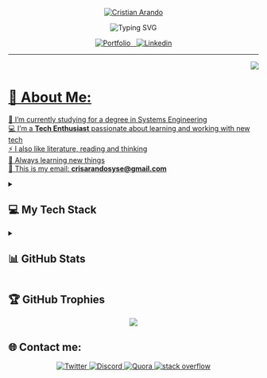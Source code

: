 <!-- name -->
<p align="center">
  <a href="https://github.com/iamcristian">
    <img src="https://user-images.githubusercontent.com/79182162/202782368-9c9c2fec-364a-4e8d-92be-4a182417b585.png" alt="Cristian Arando" />
  </a>
</p>

<!-- typing svg -->
<!-- page for effect -> https://git.io/typing-svg -->
<p align="center">
    <img src="https://readme-typing-svg.demolab.com?font=Fira+Code&size=22&pause=1000&color=F75C7E&center=true&vCenter=true&width=840&height=40&lines=Howdy!+Welcome+👋;This is my README on github;Nice+to+meet+you!"      alt="Typing SVG" />
</p>

<!-- linkedin and portfolio -->
<p align="center">
  <a href="#">
    <img alt="Portfolio" title="Portfolio" src="https://img.shields.io/badge/Portfolio-%23000000.svg?&style=for-the-badge"
  </a>&nbsp;&nbsp;
  <a href="#">
    <img alt="Linkedin" title="Linkedin" src="https://img.shields.io/badge/linkedin-%230077B5.svg?&style=for-the-badge&logo=linkedin&logoColor=white"
  </a>
</p>
    
---
<!-- [![](https://visitcount.itsvg.in/api?id=iamcristian&icon=0&color=0)](https://visitcount.itsvg.in) -->
<p align="right">
    <img src="https://visitcount.itsvg.in/api?id=iamcristian&icon=0&color=0">
    </p>
  
# 💫 About Me:
🔭 I’m currently studying for a degree in Systems Engineering<br>
💻 I’m a **Tech Enthusiast** passionate about learning and working with new tech<br>
⚡ I also like literature, reading and thinking<br>
📕 Always learning new things<br>
📧 This is my email: **crisarandosyse@gmail.com**<br>

<!-- # 💻 My Tech Stack -->
<!--   Some badges are from https://github.com/Ileriayo/markdown-badges -->
<!--   <details><summary></summary></details> for content expand option >-->
 
<details> 
  <summary><h2>💻 My Tech Stack</h2></summary>
  <h3>👨‍💻 Programming and Markup Languages</h3>

  <p>
    <img src="https://img.shields.io/badge/c-%2300599C.svg?style=for-the-badge&logo=c&logoColor=white">
    <img src="https://img.shields.io/badge/c++-%2300599C.svg?style=for-the-badge&logo=c%2B%2B&logoColor=white">
    <img src="https://img.shields.io/badge/html5-%23E34F26.svg?style=for-the-badge&logo=html5&logoColor=white">
    <img src="https://img.shields.io/badge/css3-%231572B6.svg?style=for-the-badge&logo=css3&logoColor=white">
    <img src="https://img.shields.io/badge/javascript-%23323330.svg?style=for-the-badge&logo=javascript&logoColor=%23F7DF1E">
    <img src="https://img.shields.io/badge/java-%23ED8B00.svg?style=for-the-badge&logo=java&logoColor=white">
    <img src="https://img.shields.io/badge/python-3670A0?style=for-the-badge&logo=python&logoColor=ffdd54">
    <img src="https://img.shields.io/badge/shell_script-%23121011.svg?style=for-the-badge&logo=gnu-bash&logoColor=white">
    <img src="https://img.shields.io/badge/typescript-%23007ACC.svg?style=for-the-badge&logo=typescript&logoColor=white">
  </p>

  <h3>🧰 Frameworks and Libraries</h3>

  <p>
    <img src="https://img.shields.io/badge/bootstrap-%23563D7C.svg?style=for-the-badge&logo=bootstrap&logoColor=white">
    <img src="https://img.shields.io/badge/django-%23092E20.svg?style=for-the-badge&logo=django&logoColor=white">
<!--     <img src="https://img.shields.io/badge/DJANGO-REST-ff1709?style=for-the-badge&logo=django&logoColor=white&color=ff1709&labelColor=gray"> -->
    <img src="https://img.shields.io/badge/jinja-white.svg?style=for-the-badge&logo=jinja&logoColor=black">
    <img src="https://img.shields.io/badge/react-%2320232a.svg?style=for-the-badge&logo=react&logoColor=%2361DAFB">
    <img src="https://img.shields.io/badge/tailwindcss-%2338B2AC.svg?style=for-the-badge&logo=tailwind-css&logoColor=white">
    <img src="https://img.shields.io/badge/jquery-%230769AD.svg?style=for-the-badge&logo=jquery&logoColor=white">
  </p>

  <h3>🗄️ Databases and Hosting</h3>
  <p>
    <img src="https://img.shields.io/badge/Firebase-039BE5?style=for-the-badge&logo=Firebase&logoColor=white">
    <img src="https://img.shields.io/badge/Microsoft%20SQL%20Sever-CC2927?style=for-the-badge&logo=microsoft%20sql%20server&logoColor=white">
    <img src="https://img.shields.io/badge/mysql-%2300f.svg?style=for-the-badge&logo=mysql&logoColor=white">
    <img src="https://img.shields.io/badge/sqlite-%2307405e.svg?style=for-the-badge&logo=sqlite&logoColor=white">
    <img src="https://img.shields.io/badge/GitHub%20Pages-327FC7.svg?logo=github&logoColor=white">
    <img src="https://img.shields.io/badge/firebase-%23039BE5.svg?style=for-the-badge&logo=firebase)">
    <img src="https://img.shields.io/badge/netlify-%23000000.svg?style=for-the-badge&logo=netlify&logoColor=#00C7B7">
  </p>

  <h3>💻 Software and Tools</h3>
  <p>
    <img src="https://img.shields.io/badge/figma-%23F24E1E.svg?style=for-the-badge&logo=figma&logoColor=white">
    <img src="https://img.shields.io/badge/CLion-black?style=for-the-badge&logo=clion&logoColor=white">
    <img src="https://img.shields.io/badge/CodePen-white?style=for-the-badge&logo=codepen&logoColor=black">
    <img src="https://img.shields.io/badge/IntelliJIDEA-000000.svg?style=for-the-badge&logo=intellij-idea&logoColor=white">
    <img src="https://img.shields.io/badge/NeoVim-%2357A143.svg?&style=for-the-badge&logo=neovim&logoColor=white">
    <img src="https://img.shields.io/badge/pycharm-143?style=for-the-badge&logo=pycharm&logoColor=black&color=black&labelColor=green">
    <img src="https://img.shields.io/badge/Visual%20Studio%20Code-0078d7.svg?style=for-the-badge&logo=visual-studio-code&logoColor=white">
    <img src="https://img.shields.io/badge/Arch%20Linux-1793D1?logo=arch-linux&logoColor=fff&style=for-the-badge">
    <img src="https://img.shields.io/badge/Kali-268BEE?style=for-the-badge&logo=kalilinux&logoColor=white">
    <img src="https://img.shields.io/badge/-Arduino-00979D?style=for-the-badge&logo=Arduino&logoColor=white">
    <img src="https://img.shields.io/badge/jira-%230A0FFF.svg?style=for-the-badge&logo=jira&logoColor=white">
    
  </p>
    
 <h3>🧪 Testing</h3>

  <p>
      <img alt="Cypress" src="https://img.shields.io/badge/-cypress-%23E5E5E5?style=for-the-badge&logo=cypress&logoColor=058a5e">
      <img alt="Selenium" src="https://img.shields.io/badge/-selenium-%43B02A?style=for-the-badge&logo=selenium&logoColor=white">
  </p>

</details>
<!-- This is alternative!!!!! -->
<!-- # 📊 GitHub Stats:
![](https://github-readme-stats.vercel.app/api?username=iamcristian&theme=dark&hide_border=false&include_all_commits=false&count_private=false)<br/>
![](https://github-readme-streak-stats.herokuapp.com/?user=iamcristian&theme=dark&hide_border=false)<br/>
![](https://github-readme-stats.vercel.app/api/top-langs/?username=iamcristian&theme=dark&hide_border=false&include_all_commits=false&count_private=false&layout=compact) -->
    
<details> 
  <summary><h2>📊 GitHub Stats</h2></summary>
<p align=center>
  <div align=center>
<!--     source is https://github.com/denvercoder1/github-readme-streak-stats -->
    <img align="left" width=45% src="https://github-readme-streak-stats.herokuapp.com/?user=iamcristian&theme=react&border=61dafb&hide_border=true" alt="iamcristian" />
      <img align="right" width=45% src="https://github-readme-stats.vercel.app/api?username=iamcristian&show_icons=true&theme=react&border_color=61dafb&hide_border=true" />
  </div>
  <br><br><br><br><br><br><br><br><br>
  <div align=center>
<!--     source is https://github.com/anuraghazra/github-readme-stats -->
  <img width=60% align="center" src="https://github-readme-stats.vercel.app/api/top-langs/?username=iamcristian&hide=c%23,Cuda&title_color=61dafb&text_color=ffffff&icon_color=61dafb&bg_color=20232a&langs_count=8&layout=compact&border_color=61dafb&hide_border=true" />
  </div>
  <br>
  <img src="https://activity-graph.herokuapp.com/graph?username=iamcristian&theme=react-dark&bg_color=20232a&hide_border=true" width="100%"/>
</p>

</details>

## 🏆 GitHub Trophies
<div align=center>
  <img src="https://github-profile-trophy.vercel.app/?username=iamcristian&theme=radical&no-frame=false&no-bg=false&margin-w=4">
</div>
  
<!-- ### ✍️ Random Dev Quote
![](https://quotes-github-readme.vercel.app/api?type=horizontal&theme=nord) -->

<!-- ### 😂 Random Dev Meme
<img src="https://random-memer.herokuapp.com/" width="512px"/> -->

<!-- Proudly created with GPRM ( https://gprm.itsvg.in ) -->

    
<!-- contact -->
## 🌐 Contact me:

<p align="center">
  <a href="https://twitter.com/crisarando">
    <img alt="Twitter" title="Twitter" src="https://img.shields.io/badge/twitter-%230077B5.svg?&style=for-the-badge&logo=twitter&logoColor=white"
  </a>
    
  <a href="https://discord.com/users/647595471975612432">
    <img alt="Discord" title="Discord" src="https://img.shields.io/badge/discord-%232596be.svg?&style=for-the-badge&logo=discord&logoColor=white"
  </a>
    
  <a href="https://www.quora.com/profile/Cristian-A-6">
    <img alt="Quora" title="Quora" src="https://img.shields.io/badge/quora-%23b92b27.svg?&style=for-the-badge&logo=quora&logoColor=white"
  </a>
    
  <a href="https://www.quora.com/profile/Cristian-A-6">
    <img alt="stack overflow" title="stack overflow" src="https://img.shields.io/badge/stack overflow-%23f48024.svg?&style=for-the-badge&logo=stackoverflow&logoColor=white"
  </a>
</p>
